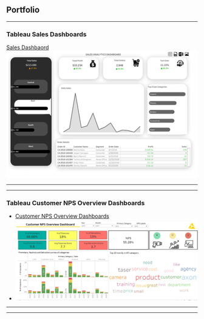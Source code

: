 ## Portfolio

---

### Tableau Sales Dashboards

[Sales Dashbaord](/sample_page)
<img src="images/Sales Dashboard.png"/>

---

---

### Tableau Customer NPS Overview Dashboards

- [Customer NPS Overview Dashboards](http://example.com/)
- <img src="images/AXON CUSTOMER NPS.png"/>

---

---
